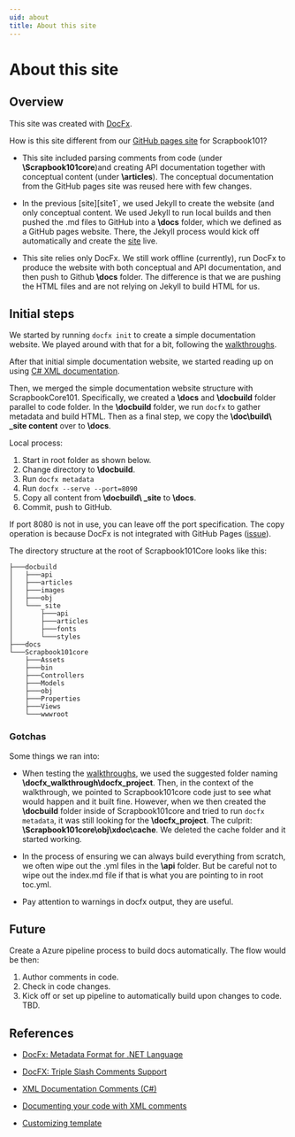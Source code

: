 ```yaml
---
uid: about
title: About this site
---
```

# About this site

## Overview

This site was created with [DocFx][docfx].

How is this site different from our [GitHub pages site][site1] for Scrapbook101? 

* This site included parsing comments from code (under **\Scrapbook101core**)and creating API documentation  together with conceptual content (under **\articles**). The conceptual documentation from the GitHub pages site was reused here with few changes. 

* In the previous [site][site1`, we used Jekyll to create the website (and only conceptual content. We used Jekyll to run local builds and then pushed the .md files to GitHub into a **\docs** folder, which we defined as a GitHub pages website. There, the Jekyll process would kick off automatically and create the [site][site1] live.

* This site relies only DocFx. We still work offline (currently), run DocFx to produce the website with both conceptual and API documentation, and then push to Github **\docs** folder. The difference is that we are pushing the HTML files and are not relying on Jekyll to build HTML for us.

## Initial steps

We started by running `docfx init` to create a simple documentation website. We played around with that for a bit, following the [walkthroughs][walk].

After that initial simple documentation website, we started reading up on using [C# XML documentation][ref3]. 

Then, we merged the simple documentation website structure with ScrapbookCore101. Specifically, we created a **\docs** and **\docbuild** folder parallel to code folder. In the **\docbuild** folder, we run `docfx` to gather metadata and build HTML. Then as a final step, we copy the **\doc\build\ _site content** over to **\docs**.

Local process:

1. Start in root folder as shown below.
1. Change directory to **\docbuild**.
1. Run `docfx metadata`
1. Run `docfx --serve --port=8090`
1. Copy all content from **\docbuild\ _site** to **\docs**.
1. Commit, push to GitHub.

If port 8080 is not in use, you can leave off the port specification. The copy operation is because DocFx is not integrated with GitHub Pages ([issue][issue3284]).

The directory structure at the root of Scrapbook101Core looks like this:

```
├───docbuild
│   ├───api
│   ├───articles
│   ├───images
│   ├───obj
│   └───_site
│       ├───api
│       ├───articles
│       ├───fonts
│       └───styles
├───docs
└───Scrapbook101core
    ├───Assets
    ├───bin
    ├───Controllers
    ├───Models
    ├───obj
    ├───Properties
    ├───Views
    └───wwwroot
```

### Gotchas

Some things we ran into:

* When testing the [walkthroughs][walk], we used the suggested folder naming **\docfx_walkthrough\docfx_project**. Then, in the context of the walkthrough,
we pointed to Scrapbook101core code just to see what would happen and it built fine. However, when we then created the **\docbuild** folder inside of Scrapbook101core and tried to run `docfx metadata`, it was still looking for the **\docfx_project**. The culprit: **\Scrapbook101core\obj\xdoc\cache**. We deleted the cache folder and it started working.

* In the process of ensuring we can always build everything from scratch, we often wipe out the .yml files in the **\api** folder. But be careful not to wipe out the index.md file if that is what you are pointing to in root toc.yml.

* Pay attention to warnings in docfx output, they are useful.

## Future

Create a Azure pipeline process to build docs automatically. The flow would be then:

1. Author comments in code.
2. Check in code changes.
3. Kick off or set up pipeline to automatically build upon changes to code. TBD.


## References

* [DocFx: Metadata Format for .NET Language][ref2]

* [DocFX: Triple Slash Comments Support][ref3]

* [XML Documentation Comments (C#)][ref4]

* [Documenting your code with XML comments][ref1]

* [Customizing template](https://stackoverflow.com/questions/56458435/docfx-how-to-suppress-certain-info-about-type-inheritance-constructors-assem)



[docfx]: https://dotnet.github.io/docfx/
[walk]: https://dotnet.github.io/docfx/tutorial/walkthrough/walkthrough_overview.html
[ref1]: https://docs.microsoft.com/dotnet/csharp/codedoc
[ref2]: https://dotnet.github.io/docfx/spec/metadata_dotnet_spec.html
[ref3]: https://dotnet.github.io/docfx/spec/triple_slash_comments_spec.html
[ref4]: https://docs.microsoft.com/dotnet/csharp/programming-guide/xmldoc/
[site1]: https://travelmarx.github.io/scrapbook101/
[issue3284]: https://github.com/dotnet/docfx/issues/3284